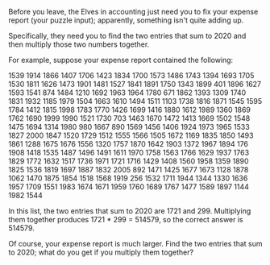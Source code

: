 Before you leave, the Elves in accounting just need you to fix your expense report (your puzzle input); apparently, something isn't quite adding up.

Specifically, they need you to find the two entries that sum to 2020 and then multiply those two numbers together.

For example, suppose your expense report contained the following:

1539
1914
1866
1407
1706
1423
1834
1700
1573
1486
1743
1394
1693
1705
1530
1811
1626
1473
1901
1481
1527
1841
1891
1750
1343
1899
401
1896
1627
1593
1541
874
1484
1210
1692
1963
1964
1780
671
1862
1393
1309
1740
1831
1932
1185
1979
1504
1663
1610
1494
1511
1103
1738
1816
1871
1545
1595
1784
1412
1815
1998
1783
1770
1426
1699
1416
1880
1612
1989
1360
1869
1762
1690
1999
1990
1521
1730
703
1463
1670
1472
1413
1669
1502
1548
1475
1694
1314
1980
980
1667
890
1569
1456
1406
1924
1973
1965
1533
1827
2000
1847
1520
1729
1512
1555
1566
1505
1672
1169
1835
1850
1493
1861
1288
1675
1676
1556
1320
1757
1870
1642
1903
1372
1967
1894
176
1908
1418
1535
1487
1496
1491
1611
1970
1758
1563
1766
1629
1937
1763
1829
1772
1632
1517
1736
1971
1721
1716
1429
1408
1560
1958
1359
1890
1825
1536
1819
1697
1887
1832
2005
892
1471
1425
1677
1673
1128
1878
1062
1470
1875
1854
1518
1568
1919
256
1532
1711
1944
1344
1330
1636
1957
1709
1551
1983
1674
1671
1959
1760
1689
1767
1477
1589
1897
1144
1982
1544

In this list, the two entries that sum to 2020 are 1721 and 299. Multiplying them together produces 1721 * 299 = 514579, so the correct answer is 514579.

Of course, your expense report is much larger. Find the two entries that sum to 2020; what do you get if you multiply them together?